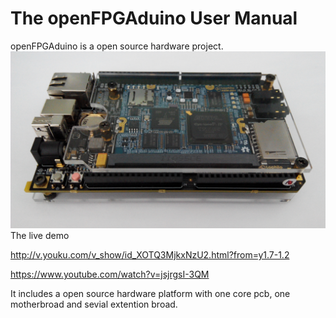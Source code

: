 # The openFPGAduino User Manual

openFPGAduino is a open source hardware project.
![](main.jpg)
The live demo

http://v.youku.com/v_show/id_XOTQ3MjkxNzU2.html?from=y1.7-1.2

https://www.youtube.com/watch?v=jsjrgsI-3QM

It includes a open source hardware platform with one core pcb, one motherbroad and sevial extention broad.

